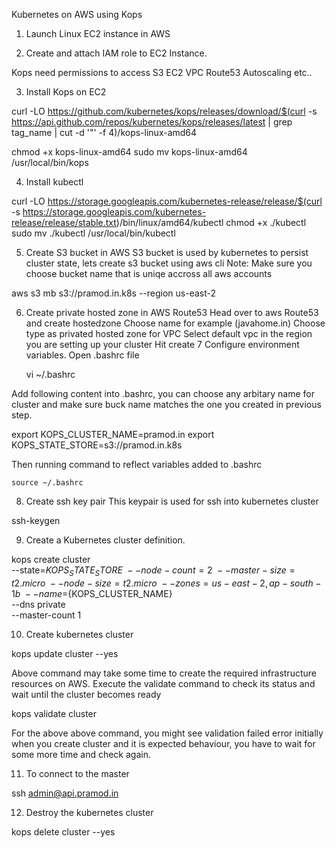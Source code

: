 Kubernetes on AWS using Kops

1. Launch Linux EC2 instance in AWS

2. Create and attach IAM role to EC2 Instance.

Kops need permissions to access
	S3
	EC2
	VPC
	Route53
	Autoscaling
	etc..

3. Install Kops on EC2

curl -LO https://github.com/kubernetes/kops/releases/download/$(curl -s https://api.github.com/repos/kubernetes/kops/releases/latest | grep tag_name | cut -d '"' -f 4)/kops-linux-amd64

chmod +x kops-linux-amd64
sudo mv kops-linux-amd64 /usr/local/bin/kops

4. Install kubectl

curl -LO https://storage.googleapis.com/kubernetes-release/release/$(curl -s https://storage.googleapis.com/kubernetes-release/release/stable.txt)/bin/linux/amd64/kubectl
chmod +x ./kubectl
sudo mv ./kubectl /usr/local/bin/kubectl

5. Create S3 bucket in AWS
S3 bucket is used by kubernetes to persist cluster state, lets create s3 bucket using aws cli Note: Make sure you choose bucket name that is uniqe accross all aws accounts

  aws s3 mb s3://pramod.in.k8s --region us-east-2

6. Create private hosted zone in AWS Route53
   Head over to aws Route53 and create hostedzone
   Choose name for example (javahome.in)
   Choose type as privated hosted zone for VPC
   Select default vpc in the region you are setting up your cluster
   Hit create
7 Configure environment variables.
   Open .bashrc file

	vi ~/.bashrc

  Add following content into .bashrc, you can choose any arbitary name for cluster and make sure buck name matches the one you created in previous step.

   export KOPS_CLUSTER_NAME=pramod.in
   export KOPS_STATE_STORE=s3://pramod.in.k8s

 Then running command to reflect variables added to .bashrc

	source ~/.bashrc

8. Create ssh key pair
  This keypair is used for ssh into kubernetes cluster

  ssh-keygen
  
9. Create a Kubernetes cluster definition.
  
  kops create cluster \
  --state=${KOPS_STATE_STORE} \
  --node-count=2 \
  --master-size=t2.micro \
  --node-size=t2.micro \
  --zones=us-east-2,ap-south-1b \
  --name=${KOPS_CLUSTER_NAME} \
  --dns private \
  --master-count 1

10. Create kubernetes cluster

 kops update cluster --yes

  Above command may take some time to create the required infrastructure resources on AWS. Execute the validate command to check its status and wait until the cluster becomes ready

   kops validate cluster

  For the above above command, you might see validation failed error initially when you create cluster and it is expected behaviour, you have to wait for some more time and check again.

11. To connect to the master

   ssh admin@api.pramod.in

12. Destroy the kubernetes cluster

   kops delete cluster  --yes